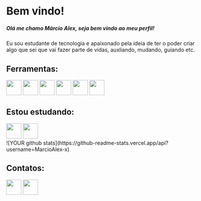 # Bem vindo!
##### Olá me chamo Márcio Alex, seja bem vindo ao meu perfil!

Eu sou estudante de tecnologia e apaixonado pela ideia de ter o poder criar algo que sei que vai fazer parte de vidas, auxliando, mudando, guiando etc.

## Ferramentas:

<div>
            <img src="https://cdn.jsdelivr.net/gh/devicons/devicon/icons/git/git-original.svg" width="40" height="40"/>            
            <img src="https://cdn.jsdelivr.net/gh/devicons/devicon/icons/github/github-original.svg" width="40" height="40"/>
            <img src="https://cdn.jsdelivr.net/gh/devicons/devicon/icons/html5/html5-original.svg" width="40" height="40"/>          
            <img src="https://cdn.jsdelivr.net/gh/devicons/devicon/icons/css3/css3-original.svg" width="40" height="40"/>          
            <img src="https://cdn.jsdelivr.net/gh/devicons/devicon/icons/javascript/javascript-original.svg" width="40" height="40"/>            
            <img src="https://cdn.jsdelivr.net/gh/devicons/devicon/icons/sass/sass-original.svg" width="40" height="40"/>          
</div>
          
## Estou estudando:
<div>
            <img src="https://cdn.jsdelivr.net/gh/devicons/devicon/icons/php/php-original.svg" width="40" height="40"/>          
            <img src="https://cdn.jsdelivr.net/gh/devicons/devicon/icons/mysql/mysql-original.svg" width="40" height="40"/>
</div>
            
<div>           
            ![YOUR github stats](https://github-readme-stats.vercel.app/api?username=MarcioAlex-x)
</div>

## Contatos:
<div>
  <a href = "mailto:marcioalex586@gmail.com"><img src="https://img.shields.io/badge/Gmail-D14836?style=for-the-badge&logo=gmail&logoColor=white" target="_blank"  height="40"></a>
  <a href="https://www.linkedin.com/in/alex-freitas-6a510621a/" target="_blank"><img src="https://img.shields.io/badge/-LinkedIn-%230077B5?style=for-the- badge&logo=linkedin&logoColor=white" target="_blank" height="40"></a>   
</div>
          



